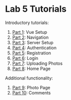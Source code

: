 # Lab 5 Tutorials

Introductory tutorials:

1. [Part 1](/tutorials/part1.md): Vue Setup
1. [Part 2](/tutorials/part2.md): Navigation
1. [Part 3](/tutorials/part3.md): Server Setup
1. [Part 4](/tutorials/part4.md): Authentication
1. [Part 5](/tutorials/part5.md): Registration
1. [Part 6](/tutorials/part6.md): Login
1. [Part 7](/tutorials/part7.md): Uploading Photos
1. [Part 8](/tutorials/part8.md): Home Page

Additional functionality:

1. [Part 9](/tutorials/part9.md): Photo Page
1. [Part 10](/tutorials/part10.md): Comments
